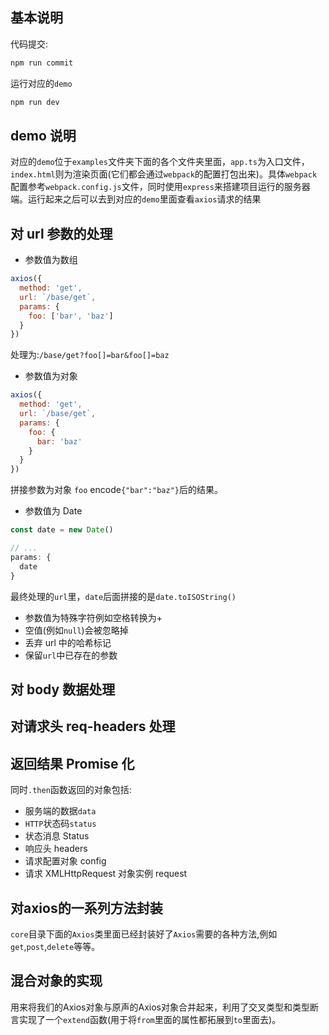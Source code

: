 ## 基本说明

代码提交:

```bash
npm run commit
```

运行对应的`demo`

```bash
npm run dev
```

## demo 说明

对应的`demo`位于`examples`文件夹下面的各个文件夹里面，`app.ts`为入口文件，`index.html`则为渲染页面(它们都会通过`webpack`的配置打包出来)。具体`webpack`配置参考`webpack.config.js`文件，同时使用`express`来搭建项目运行的服务器端。运行起来之后可以去到对应的`demo`里面查看`axios`请求的结果

## 对 url 参数的处理

- 参数值为数组

```js
axios({
  method: 'get',
  url: `/base/get`,
  params: {
    foo: ['bar', 'baz']
  }
})
```

处理为:`/base/get?foo[]=bar&foo[]=baz`

- 参数值为对象

```js
axios({
  method: 'get',
  url: `/base/get`,
  params: {
    foo: {
      bar: 'baz'
    }
  }
})
```

拼接参数为对象 `foo` encode`{"bar":"baz"}`后的结果。

- 参数值为 Date

```js
const date = new Date()

// ...
params: {
  date
}
```

最终处理的`url`里，`date`后面拼接的是`date.toISOString()`

- 参数值为特殊字符例如空格转换为+
- 空值(例如`null`)会被忽略掉
- 丢弃 url 中的哈希标记
- 保留`url`中已存在的参数

## 对 body 数据处理

## 对请求头 req-headers 处理

## 返回结果 Promise 化

同时`.then`函数返回的对象包括:

- 服务端的数据`data`
- `HTTP`状态码`status`
- 状态消息 Status
- 响应头 headers
- 请求配置对象 config
- 请求 XMLHttpRequest 对象实例 request

## 对axios的一系列方法封装
`core`目录下面的`Axios`类里面已经封装好了`Axios`需要的各种方法,例如`get`,`post`,`delete`等等。

## 混合对象的实现
用来将我们的Axios对象与原声的Axios对象合并起来，利用了交叉类型和类型断言实现了一个`extend`函数(用于将`from`里面的属性都拓展到`to`里面去)。